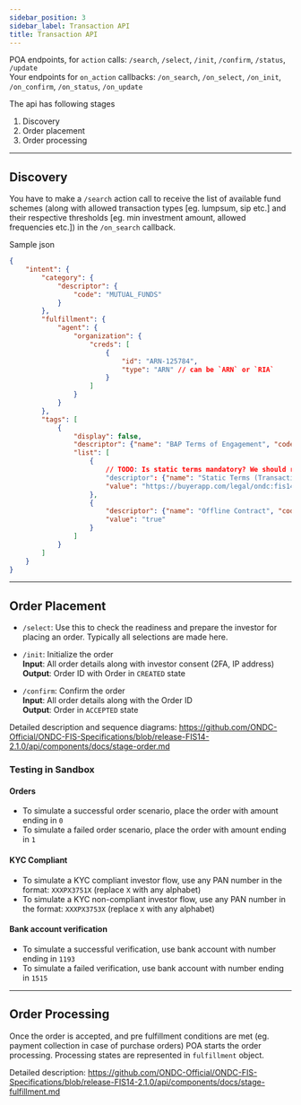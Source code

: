 ```yaml
---
sidebar_position: 3
sidebar_label: Transaction API
title: Transaction API
---
```


POA endpoints, for `action` calls: `/search`, `/select`, `/init`, `/confirm`, `/status`, `/update`  
Your endpoints for `on_action` callbacks: `/on_search`, `/on_select`, `/on_init`, `/on_confirm`, `/on_status`, `/on_update`

The api has following stages

1. Discovery
2. Order placement
3. Order processing

---
## Discovery

You have to make a `/search` action call to receive the list of available fund schemes (along with allowed transaction types [eg. lumpsum, sip etc.] and their respective thresholds [eg. min investment amount, allowed frequencies etc.]) in the `/on_search` callback.

Sample json

```json
{
    "intent": {
        "category": {
            "descriptor": {
                "code": "MUTUAL_FUNDS"
            }
        },
        "fulfillment": {
            "agent": {
                "organization": {
                    "creds": [
                        {
                            "id": "ARN-125784",
                            "type": "ARN" // can be `ARN` or `RIA`
                        }
                    ]
                }
            }
        },
        "tags": [
            {
                "display": false,
                "descriptor": {"name": "BAP Terms of Engagement", "code": "BAP_TERMS"},
                "list": [
                    {
                        // TODO: Is static terms mandatory? We should remove that
                        "descriptor": {"name": "Static Terms (Transaction Level)", "code": "STATIC_TERMS"},
                        "value": "https://buyerapp.com/legal/ondc:fis14/static_terms?v=0.1"
                    },
                    {
                        "descriptor": {"name": "Offline Contract", "code": "OFFLINE_CONTRACT"},
                        "value": "true"
                    }
                ]
            }
        ]
    }
}
```

---
## Order Placement

- `/select`: Use this to check the readiness and prepare the investor for placing an order. Typically all selections are made here.  

- `/init`: Initialize the order  
**Input**: All order details along with investor consent (2FA, IP address)  
**Output**: Order ID with Order in `CREATED` state

- `/confirm`: Confirm the order  
**Input**: All order details along with the Order ID  
**Output**: Order in `ACCEPTED` state

Detailed description and sequence diagrams: https://github.com/ONDC-Official/ONDC-FIS-Specifications/blob/release-FIS14-2.1.0/api/components/docs/stage-order.md

### Testing in Sandbox
#### Orders
- To simulate a successful order scenario, place the order with amount ending in `0`
- To simulate a failed order scenario, place the order with amount ending in `1`

#### KYC Compliant
- To simulate a KYC compliant investor flow, use any PAN number in the format: `XXXPX3751X` (replace `X` with any alphabet)
- To simulate a KYC non-compliant investor flow, use any PAN number in the format: `XXXPX3753X` (replace `X` with any alphabet)

#### Bank account verification
- To simulate a successful verification, use bank account with number ending in `1193`
- To simulate a failed verification, use bank account with number ending in `1515`

---
## Order Processing
Once the order is accepted, and pre fulfillment conditions are met (eg. payment collection in case of purchase orders) POA starts the order processing. Processing states are represented in `fulfillment` object.

Detailed description: https://github.com/ONDC-Official/ONDC-FIS-Specifications/blob/release-FIS14-2.1.0/api/components/docs/stage-fulfillment.md
